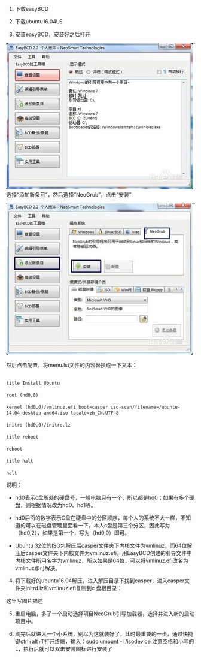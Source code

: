 1. 下载easyBCD 


2. 下载ubuntu16.04LS 


3. 安装easyBCD，安装好之后打开 

![](/assets/18-7-29-1.png)
选择“添加新条目”，然后选择“NeoGrub”，点击“安装”

![](/assets/18-7-29-2.png)

然后点击配置，将menu.lst文件的内容替换成一下文本：
```

title Install Ubuntu

root (hd0,0)

kernel (hd0,0)/vmlinuz.efi boot=casper iso-scan/filename=/ubuntu-14.04-desktop-amd64.iso locale=zh_CN.UTF-8

initrd (hd0,0)/initrd.lz

title reboot

reboot

title halt

halt
```

说明：
* hd0表示c盘所处的硬盘号，一般电脑只有一个，所以都是hd0；如果有多个硬盘，则根据情况改为hd0、hd1等。

* hd0后面的数字表示C盘在硬盘中的分区顺序，每个人的系统不大一样，不知道的可以在磁盘管理里面看一下，本人c盘是第三个分区，因此写为（hd0,2），如果是第一个，写为（hd0,0）即可。

* Ubuntu 32位的ISO包解压后casper文件夹下内核文件为vmlinuz，而64位解压后casper文件夹下内核文件为vmlinuz.efi。用EasyBCD创建的引导文件中内核文件所用名字为vmlinuz，所以如果是64位，可以将vmlinuz.efi改名为vmlinuz即可解决。

4. 将下载好的ubuntu16.04解压，进入解压目录下找到casper，进入casper文件夹initrd.lz和vmlinuz.efi复制到c 盘根目录：

这里写图片描述

5. 重启电脑，多了一个启动选择项目NeoGrub引导加载器，选择并进入新的启动项目中。

6. 刷完后就进入一个小系统，别以为这就装好了，此时最重要的一步，通过快捷键ctrl+alt+T打开终端，输入：sudo umount -l /isodevice 
注意空格和小写的L，执行后就可以双击安装图标进行安装了

